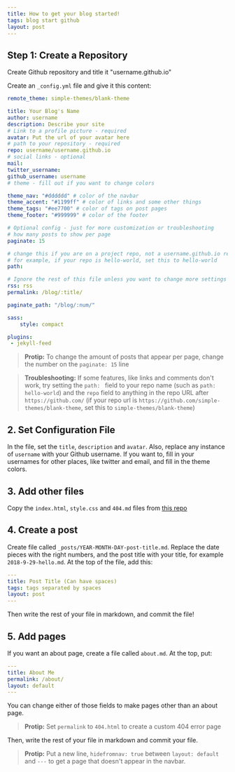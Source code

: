 ```yaml
---
title: How to get your blog started!
tags: blog start github
layout: post
---
```

## Step 1: Create a Repository

Create Github repository and title it "username.github.io"

Create an `_config.yml` file and give it this content:

```yaml
remote_theme: simple-themes/blank-theme

title: Your Blog's Name
author: username
description: Describe your site
# Link to a profile picture - required
avatar: Put the url of your avatar here
# path to your repository - required
repo: username/username.github.io
# social links - optional
mail:  
twitter_username: 
github_username: username
# theme - fill out if you want to change colors

theme_nav: "#dddddd" # color of the navbar
theme_accent: "#1199ff" # color of links and some other things
theme_tags: "#ee7700" # color of tags on post pages
theme_footer: "#999999" # color of the footer

# Optional config - just for more customization or troubleshooting
# how many posts to show per page
paginate: 15

# change this if you are on a project repo, not a username.github.io repo
# for example, if your repo is hello-world, set this to hello-world
path: 

# Ignore the rest of this file unless you want to change more settings
rss: rss
permalink: /blog/:title/

paginate_path: "/blog/:num/"

sass:
    style: compact

plugins:
 - jekyll-feed
```

> **Protip:** To change the amount of posts that appear per page, change the number on the `paginate: 15` line

> **Troubleshooting:** If some features, like links and comments don't work, try setting the `path: ` field to your repo name (such as `path: hello-world`) and the `repo` field to anything in the repo URL after `https://github.com/` (if your repo url is `https://github.com/simple-themes/blank-theme`, set this to `simple-themes/blank-theme`)

## 2. Set Configuration File

In the file, set the `title`, `description` and `avatar`. Also, replace any instance of `username` with your Github username. If you want to, fill in your usernames for other places, like twitter and email, and fill in the theme colors.

## 3. Add other files

Copy the `index.html`, `style.css` and `404.md` files from [this repo](https://github.com/simple-themes/blank-theme/tree/gh-pages)

## 4. Create a post

Create file called `_posts/YEAR-MONTH-DAY-post-title.md`. Replace the date pieces with the right numbers, and the post title with your title, for example `2018-9-29-hello.md`. At the top of the file, add this:
```yaml
---
title: Post Title (Can have spaces)
tags: tags separated by spaces
layout: post
---
```

Then write the rest of your file in markdown, and commit the file!

## 5. Add pages

If you want an about page, create a file called `about.md`. At the top, put:
```yaml
---
title: About Me
permalink: /about/
layout: default
---
```

You can change either of those fields to make pages other than an about page.

> **Protip:** Set `permalink` to `404.html` to create a custom 404 error page

Then, write the rest of your file in markdown and commit your file.

> **Protip:** Put a new line, `hidefromnav: true` between `layout: default` and `---` to get a page that doesn't appear in the navbar.
